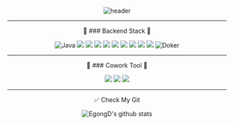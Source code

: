 <div align="center">

![header](https://capsule-render.vercel.app/api?type=waving&color=auto&height=300&section=header&text=EgongD%20Github&fontSize=70)


  ---------------------------------------------------------------------------------------------------------------------

🌟  ### Backend Stack 🌟

![Java](https://img.shields.io/badge/Java-FAB040?style=for-the-badge&logo=Java&logoColor=white)
<img src="https://img.shields.io/badge/Spring Boot-6DB33F?style=for-the-badge&logo=Spring Boot&logoColor=white">
<img src="https://img.shields.io/badge/Spring Security-6DB33F?style=for-the-badge&logo=Spring Security&logoColor=white">
<img src="https://img.shields.io/badge/Spring Data Jpa-6DB33F?style=for-the-badge&logo=Spring Data Jpa&logoColor=white">
<img src="https://img.shields.io/badge/JWT-000?style=for-the-badge&logo=JSON Web Tokens&logoColor=white">
<img src="https://img.shields.io/badge/Gradle-02303A?style=for-the-badge&logo=Gradle&logoColor=white">
<img src="https://img.shields.io/badge/Mysql-4479A1?style=for-the-badge&logo=Mysql&logoColor=white">
<img src="https://img.shields.io/badge/Oauth2-EB5424?style=for-the-badge&logo=Oauth2&logoColor=white">
<img src="https://img.shields.io/badge/Redis-DC382D?style=for-the-badge&logo=Redis&logoColor=white">
<img src="https://img.shields.io/badge/Amazon AWS-232F3E?style=for-the-badge&logo=AWS&logoColor=white">
![Doker](https://img.shields.io/badge/Doker-2496ED?style=for-the-badge&logo=Doker&logoColor=white)

---------------------------------------------------------------------------------------------------------------------
  
🌟  ### Cowork Tool 🌟
  
<img src="https://img.shields.io/badge/GitHub-181717?style=for-the-badge&logo=GitHub&logoColor=white">
  <img src="https://img.shields.io/badge/Notion-000000?style=for-the-badge&logo=Notion&logoColor=white">
  <img src="https://img.shields.io/badge/Postman-FF6C37?style=for-the-badge&logo=Postman&logoColor=white">


---------------------------------------------------------------------------------------------------------------------

✅ Check My Git

![EgongD's github stats](https://github-readme-stats.vercel.app/api?username=EgongD&show_icons=true)

<div>
